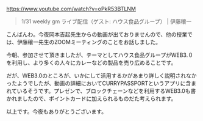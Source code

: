 https://www.youtube.com/watch?v=oPkR53BTLNM

> 1/31 weekly gm ライブ配信（ゲスト: ハウス食品グループ） | 伊藤穰一

こんばんわ。今夜岡本吉起先生からの動画が出ておりませんので、他の授業では、伊藤穰一先生のZOOMミーティングのことをお話しました。

今朝、参加させて頂きましたが、テーマとしてハウス食品グループがWEB3.０を利用し、より多くの人々にカレーなどの製品を売り広めることです。

だが、WEB3.0のところが、いかにして活用するかがあまり詳しく説明されなかったようでしたが、動画の詳細においてCURRYPASSPORTというアプリに含まれているそうです。プレゼンで、ブロックチェーンなどを利用するWEB3.0も書かれましたので、ポイントカードに加えられるものだた考えられます。

以上です。今夜もありがとうございます。
